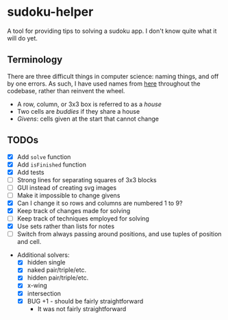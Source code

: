# sudoku-helper

A tool for providing tips to solving a sudoku app. I don't know quite what it
will do yet.

## Terminology

There are three difficult things in computer science: naming things, and off by
one errors. As such, I have used names from
[here](https://www.livesudoku.com/en/tutorial-terminology.php#) throughout the
codebase, rather than reinvent the wheel.

- A row, column, or 3x3 box is referred to as a *house*
- Two cells are *buddies* if they share a house
- *Givens*: cells given at the start that cannot change

## TODOs

- [x] Add `solve` function
- [x] Add `isFinished` function
- [x] Add tests
- [ ] Strong lines for separating squares of 3x3 blocks
- [ ] GUI instead of creating svg images
- [ ] Make it impossible to change givens
- [x] Can I change it so rows and columns are numbered 1 to 9?
- [x] Keep track of changes made for solving
- [ ] Keep track of techniques employed for solving
- [x] Use sets rather than lists for notes
- [ ] Switch from always passing around positions, and use tuples of position
  and cell.
- Additional solvers:
  - [x] hidden single
  - [x] naked pair/triple/etc.
  - [x] hidden pair/triple/etc.
  - [x] x-wing
  - [x] intersection
  - [x] BUG +1 - should be fairly straightforward
    - It was not fairly straightforward
